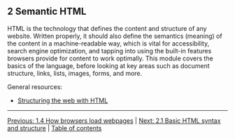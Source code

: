 ## 2 Semantic HTML

HTML is the technology that defines the content and structure of any website. Written properly, it should also define the semantics (meaning) of the content in a machine-readable way, which is vital for accessibility, search engine optimization, and tapping into using the built-in features browsers provide for content to work optimally. This module covers the basics of the language, before looking at key areas such as document structure, links, lists, images, forms, and more.

General resources:

- [Structuring the web with HTML](https://developer.mozilla.org/docs/Learn/HTML)

---

[Previous: 1.4 How browsers load webpages](/curriculum/2-core/1-standards-and-semantics/1-4-how-browsers-load-webpages.md) | [Next: 2.1 Basic HTML syntax and structure](/curriculum/2-core/1-standards-and-semantics/2-1-basic-html-syntax-and-structure.md) | [Table of contents](/TOC.md)
